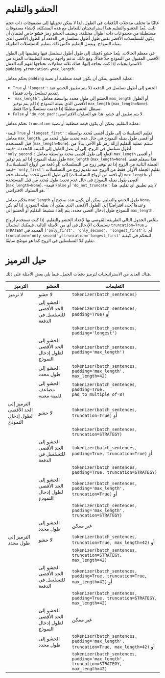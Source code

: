 # الحشو والتقليم 

غالبًا ما تختلف مدخلات الدُفعات في الطول، لذا لا يمكن تحويلها إلى مصفوفات ذات حجم ثابت .يُعدّ الحشو والتقليم هما استراتيجيتان للتعامل مع هذه المشكلة، لإنشاء مصفوفات مستطيلة من مجموعات ذات أطوال مختلفة. ويضيف الحشو رمز **حشو** خاص لضمان أن يكون للتسلسلات الأقصر نفس طول أطول تسلسل في الدفعة أو الطول الأقصى الذي يقبله النموذج. ويعمل التقليم عكس ذلك بتقليم التسلسلات الطويلة.

في معظم الحالات، ييُعدّ حشو دُفعتك إلى طول أطول تسلسل فيها وتقليمها إلى الطول الأقصى المقبول من النموذج حلًا فعالًا. ومع ذلك، تدعم واجهة برمجة التطبيقات المزيد من الاستراتيجيات إذا كنت بحاجة إليها. هناك ثلاثة معامﻻت تحتاجها لفهم آلية العمل: `padding`، و`truncation`، و`max_length`.

يحكم معامل `padding` عملية الحشو. يمكن أن يكون قيمة منطقية أو نصية:

  - `True` أو `'longest'`: الحشو إلى أطول تسلسل في الدفعة (لا يتم تطبيق الحشو عند تقديم تسلسل واحد فقط).
  - `'max_length'`: الحشو إلى طول محدد بواسطة معامل `max_length` أو الطول الأقصى الذي يقبله
    النموذج إذا لم يتم توفير `max_length` (`max_length=None`). سيظل الحشو مطبقًا إذا قدمت تسلسلًا واحدًا فقط.
  - `False` أو `'do_not_pad'`: لا يتم تطبيق أي حشو. هذا هو السلوك الافتراضي.

تحكم معامل `truncation` عملية التقليم. يمكن أن يكون قيمة منطقية أو نصية:

  -قيمة `True` أو `'longest_first'` : تقليم التسلسلات إلى طول أقصى مُحدد بواسطة معامل `max_length`، أو أقصى طول يقبله النموذج في حال عدم تحديد طول مُحدد من قبل المستخدم  (`max_length=None`). ستتم عملية التقليم إزالة رمز تلو الآخر، بدءًا من أطول تسلسل في الزوج، إلى أن يصل الطول إلى القيمة المُحددة. 
  -قيمة `'only_second'`: اقطع إلى طول أقصى محدد بواسطة معامل `max_length` أو أقصى طول يقبله النموذج إذا لم يتم توفير `max_length` (`max_length=None`). هذا سيقلم فقط الجملة الثانية من الزوج إذا تم توفير زوج من التسلسلات (أو دُفعة من أزواج التسلسلات).
  -قيمة `'only_first'`: تقليم الجملة الأولى فقط من الزوج عند تقديم زوج من التسلسلات (أو دُفعة من أزواج التسلسلات) إلى طول أقصى مُحدد بواسطة حجة `max_length`، أو أقصى طول يقبله النموذج في حال عدم تحديد طول مُحدد من قبل المستخدم  (`max_length=None`). 
  -قيمة `False` أو `'do_not_truncate'`: لا يتم تطبيق أي تقليم. هذا هو السلوك الافتراضي.
``

يحكم معامل  `max_length` طول الحشو والتقليم. يمكن أن يكون عدد صحيح أو `None`، وعندها يُحدد افتراضيًا إلى الطول الأقصى الذي يمكن أن يقبله النموذج. إذا لم يكن للنموذج طول إدخال أقصى محدد، يتم إلغاء تنشيط التقليم أو الحشو إلى `max_length`.

يلخّص الجدول التالي الطريقة المُوصى بها لإعداد الحشو والتقليم. إذا كنت تستخدم أزواج تسلسلات الإدخال في أي من الأمثلة التالية، فيمكنك استبدال `truncation=True` بـ `STRATEGY` المحدد في `['only_first'، 'only_second'، 'longest_first']`، أي `truncation='only_second'` أو `truncation='longest_first'` للتحكم في كيفية تقليم كلا التسلسلين في الزوج كما هو موضّح سابقًا.
<!-- This file is automatically generated, do not modify manually. -->

# حيل الترميز

هناك العديد من الاستراتيجيات لترميز دفعات الجمل. فيما يلي بعض الأمثلة على ذلك.

| الترميز                           | الحشو                           | التعليمات                                                                                 |
|--------------------------------------|-----------------------------------|---------------------------------------------------------------------------------------------|
| لا ترميز                           | لا حشو                           | `tokenizer(batch_sentences)`                                                           |
|                                      | الحشو إلى الحد الأقصى للتسلسل في الدفعة | `tokenizer(batch_sentences, padding=True)` أو                                          |
|                                      |                                   | `tokenizer(batch_sentences, padding='longest')`                                        |
|                                      | الحشو إلى الحد الأقصى لطول إدخال النموذج | `tokenizer(batch_sentences, padding='max_length')`                                     |
|                                      | الحشو إلى طول محدد                | `tokenizer(batch_sentences, padding='max_length', max_length=42)`                      |
|                                      | الحشو إلى مضاعف لقيمة معينة      | `tokenizer(batch_sentences, padding=True, pad_to_multiple_of=8)`                        |
| الترميز إلى الحد الأقصى لطول إدخال النموذج | لا حشو                           | `tokenizer(batch_sentences, truncation=True)` أو                                       |
|                                      |                                   | `tokenizer(batch_sentences, truncation=STRATEGY)`                                      |
|                                      | الحشو إلى الحد الأقصى للتسلسل في الدفعة | `tokenizer(batch_sentences, padding=True, truncation=True)` أو                         |
|                                      |                                   | `tokenizer(batch_sentences, padding=True, truncation=STRATEGY)`                        |
|                                      | الحشو إلى الحد الأقصى لطول إدخال النموذج | `tokenizer(batch_sentences, padding='max_length', truncation=True)` أو                 |
|                                      |                                   | `tokenizer(batch_sentences, padding='max_length', truncation=STRATEGY)`                |
|                                      | الحشو إلى طول محدد                | غير ممكن                                                                                |
| الترميز إلى طول محدد                | لا حشو                           | `tokenizer(batch_sentences, truncation=True, max_length=42)` أو                        |
|                                      |                                   | `tokenizer(batch_sentences, truncation=STRATEGY, max_length=42)`                       |
|                                      | الحشو إلى الحد الأقصى للتسلسل في الدفعة | `tokenizer(batch_sentences, padding=True, truncation=True, max_length=42)` أو          |
|                                      |                                   | `tokenizer(batch_sentences, padding=True, truncation=STRATEGY, max_length=42)`         |
|                                      | الحشو إلى الحد الأقصى لطول إدخال النموذج | غير ممكن                                                                                |
|                                      | الحشو إلى طول محدد                | `tokenizer(batch_sentences, padding='max_length', truncation=True, max_length=42)` أو  |
|                                      |                                   | `tokenizer(batch_sentences, padding='max_length', truncation=STRATEGY, max_length=42)` |